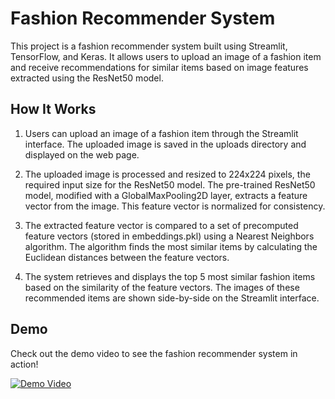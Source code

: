 # Fashion Recommender System
This project is a fashion recommender system built using Streamlit, TensorFlow, and Keras. It allows users to upload an image of a fashion item and receive recommendations for similar items based on image features extracted using the ResNet50 model.

## How It Works
1.  Users can upload an image of a fashion item through the Streamlit interface. The uploaded image is saved in the uploads directory and displayed on the web page.

2. The uploaded image is processed and resized to 224x224 pixels, the required input size for the ResNet50 model. The pre-trained ResNet50 model, modified with a GlobalMaxPooling2D layer, extracts a feature vector from the image. This feature vector is normalized for consistency.

3.  The extracted feature vector is compared to a set of precomputed feature vectors (stored in embeddings.pkl) using a Nearest Neighbors algorithm. The algorithm finds the most similar items by calculating the Euclidean distances between the feature vectors.

4. The system retrieves and displays the top 5 most similar fashion items based on the similarity of the feature vectors. The images of these recommended items are shown side-by-side on the Streamlit interface.

## Demo
Check out the demo video to see the fashion recommender system in action!

[![Demo Video](https://img.youtube.com/vi/pAX5YljK4Vk/0.jpg)](https://www.youtube.com/watch?v=pAX5YljK4Vk)
